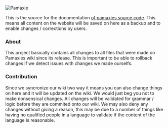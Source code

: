 ![**Pamaxie**](https://i.imgur.com/aXwrGhC.png)

This is the source for the documentation [of pamaxies source code](https://wiki.pamaxie.com/). This means all content on the website will be saved on here as a backup and to enable changes / corrections by users.

### About
This project basically contains all changes to all files that were made on Pamaxies wiki since its release. This is important to be able to rollback changes if we detect issues with changes we made ourselfs. 

### Contribution
Since we syncronize our wiki two way it means you can also change things on here and it will be updated on the wiki. We would just beg you not to make nonsensical changes. All changes will be validated for grammar / logic before they are commited onto our wiki.
We may also deny any changes without giving a reason, this may be due to a number of things like having no qualified people in a language to validate if the content of the language is reasonable.
